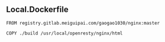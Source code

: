 ## Local.Dockerfile
```
FROM registry.gitlab.meiguipai.com/gaogao1030/nginx:master

COPY ./build /usr/local/openresty/nginx/html
```
